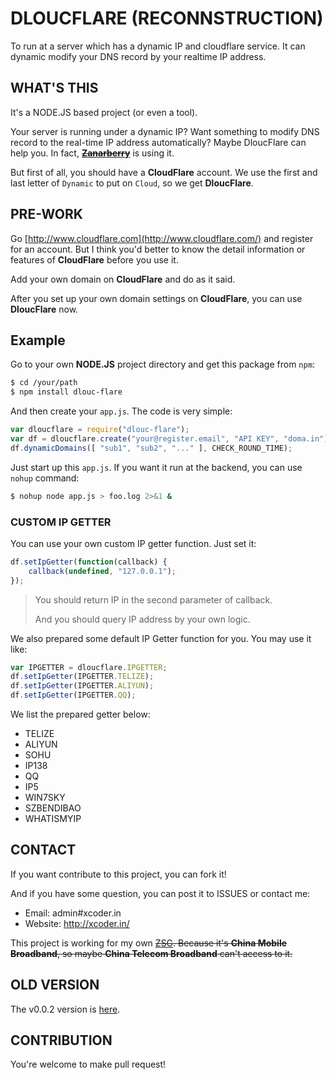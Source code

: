 # DLOUCFLARE (RECONNSTRUCTION)

To run at a server which has a dynamic IP and cloudflare service. It can dynamic modify your DNS record by your realtime IP address.

## WHAT'S THIS

It's a NODE.JS based project (or even a tool).

Your server is running under a dynamic IP? Want something to modify DNS record to the real-time IP address automatically? Maybe DloucFlare can help you. In fact, ~~**[Zanarberry](http://kacaka.ca/about.html)**~~ is using it.

But first of all, you should have a **CloudFlare** account. We use the first and last letter of `Dynamic` to put on `Cloud`, so we get **DloucFlare**.

## PRE-WORK

Go [http://www.cloudflare.com](http://www.cloudflare.com/) and register for an account. But I think you'd better to know the detail information or features of **CloudFlare** before you use it.

Add your own domain on **CloudFlare** and do as it said.

After you set up your own domain settings on **CloudFlare**, you can use **DloucFlare** now.

## Example

Go to your own **NODE.JS** project directory and get this package from `npm`:

```sh
$ cd /your/path
$ npm install dlouc-flare
```

And then create your `app.js`. The code is very simple:

```javascript
var dloucflare = require("dlouc-flare");
var df = dloucflare.create("your@register.email", "API KEY", "doma.in");
df.dynamicDomains([ "sub1", "sub2", "..." ], CHECK_ROUND_TIME);
```

Just start up this `app.js`. If you want it run at the backend, you can use `nohup` command:

```sh
$ nohup node app.js > foo.log 2>&1 &
```

### CUSTOM IP GETTER

You can use your own custom IP getter function. Just set it:

```javascript
df.setIpGetter(function(callback) {
    callback(undefined, "127.0.0.1");
});
```

> You should return IP in the second parameter of callback.
>
> And you should query IP address by your own logic.

We also prepared some default IP Getter function for you. You may use it like:

```javascript
var IPGETTER = dloucflare.IPGETTER;
df.setIpGetter(IPGETTER.TELIZE);
df.setIpGetter(IPGETTER.ALIYUN);
df.setIpGetter(IPGETTER.QQ);
```

We list the prepared getter below:

* TELIZE
* ALIYUN
* SOHU
* IP138
* QQ
* IP5
* WIN7SKY
* SZBENDIBAO
* WHATISMYIP

## CONTACT

If you want contribute to this project, you can fork it!

And if you have some question, you can post it to ISSUES or contact me:

  + Email: admin#xcoder.in
  + Website: http://xcoder.in/

This project is working for my own ~~[ZSG](http://kacaka.ca/). Because it's **China Mobile Broadband**, so maybe **China Telecom Broadband** can't access to it.~~

## OLD VERSION

The v0.0.2 version is [here](https://github.com/XadillaX/dloucflare/tree/0.0.2).

## CONTRIBUTION

You're welcome to make pull request!
